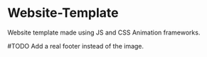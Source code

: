 # Website-Template
Website template made using JS and CSS Animation frameworks.

#TODO
Add a real footer instead of the image.
